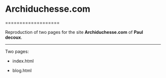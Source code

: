 # Archiduchesse.com

===================

Reproduction of two pages for the site **Archiduchesse.com** of **Paul decoux**.

----------------------------------------------------------

Two pages:

* index.html

* blog.html
